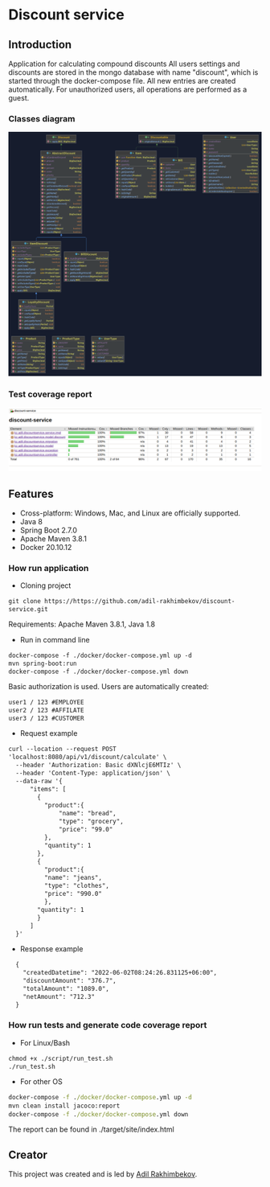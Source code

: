 # Discount service

## Introduction

Application for calculating compound discounts
All users settings and discounts are stored in the mongo database with name "discount", which is started through the docker-compose file. All new entries are created automatically.
For unauthorized users, all operations are performed as a guest.

### Classes diagram
![classes diagram](media/model-diagram.png)

### Test coverage report

![test coverage report](media/test-coverage.png)

## Features

- Cross-platform: Windows, Mac, and Linux are officially supported.
- Java 8
- Spring Boot 2.7.0
- Apache Maven 3.8.1
- Docker 20.10.12

### How run application

- Cloning project
```shell
git clone https://https://github.com/adil-rakhimbekov/discount-service.git
```

  Requirements: Apache Maven 3.8.1, Java 1.8


- Run in command line

```shell
docker-compose -f ./docker/docker-compose.yml up -d
mvn spring-boot:run
docker-compose -f ./docker/docker-compose.yml down
```

Basic authorization is used.
Users are automatically created:
```shell
user1 / 123 #EMPLOYEE
user2 / 123 #AFFILATE
user3 / 123 #CUSTOMER
```
  
- Request example
```shell
curl --location --request POST 'localhost:8080/api/v1/discount/calculate' \
  --header 'Authorization: Basic dXNlcjE6MTIz' \
  --header 'Content-Type: application/json' \
  --data-raw '{
      "items": [
        {
          "product":{
              "name": "bread",
              "type": "grocery",
              "price": "99.0"
          },
          "quantity": 1
        },
        {
          "product":{
          "name": "jeans",
          "type": "clothes",
          "price": "990.0"
          },
        "quantity": 1
        }
      ]
  }'
```
  
- Response example
```
  {
    "createdDatetime": "2022-06-02T08:24:26.831125+06:00",
    "discountAmount": "376.7",
    "totalAmount": "1089.0",
    "netAmount": "712.3"
  }
```

### How run tests and generate code coverage report

- For Linux/Bash

```shell
chmod +x ./script/run_test.sh
./run_test.sh
```

- For other OS

```cmd
docker-compose -f ./docker/docker-compose.yml up -d
mvn clean install jacoco:report
docker-compose -f ./docker/docker-compose.yml down
```

  The report can be found in ./target/site/index.html

## Creator

This project was created and is led by [Adil Rakhimbekov](https://github.com/adil-rakhimbekov).